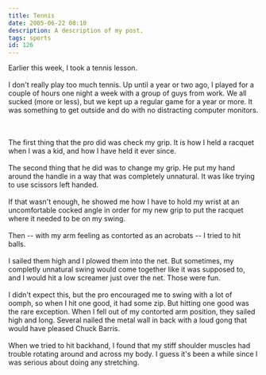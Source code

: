 ```yaml
---
title: Tennis
date: 2005-06-22 08:10
description: A description of my post.
tags: sports
id: 126
---
```

Earlier this week, I took a tennis lesson.<br />
<br />
I don't really play too much tennis.  Up until a year or two ago, I played for a couple of hours one night a week with a group of guys from work.  We all sucked (more or less), but we kept up a regular game for a year or more.  It was something to get outside and do with no distracting computer monitors.<br />

<span class="spanEndPreview">&nbsp;</span><br /><br />The first thing that the pro did was check my grip.  It is how I held a racquet when I was a kid, and how I have held it ever since.<br />
<br />
The second thing that he did was to change my grip.  He put my hand around the handle in a way that was completely unnatural.  It was like trying to use scissors left handed.<br />
<br />
If that wasn't enough, he showed me how I have to hold my wrist at an uncomfortable cocked angle in order for my new grip to put the racquet where it needed to be on my swing.<br />
<br />
Then -- with my arm feeling as contorted as an acrobats -- I tried to hit balls.<br />
<br />
I sailed them high and I plowed them into the net.  But sometimes, my completly unnatural swing would come together like it was supposed to, and I would hit a low screamer just over the net.  Those were fun.<br />
<br />
I didn't expect this, but the pro encouraged me to swing with a lot of oomph, so when I hit one good, it had some zip.  But hitting one good was the rare exception.  When I fell out of my contorted arm position, they sailed high and long.  Several nailed the metal wall in back with a loud gong that would have pleased Chuck Barris.<br />
<br />
When we tried to hit backhand, I found that my stiff shoulder muscles had trouble rotating around and across my body.  I guess it's been a while since I was serious about doing any stretching.<br />
<br />

